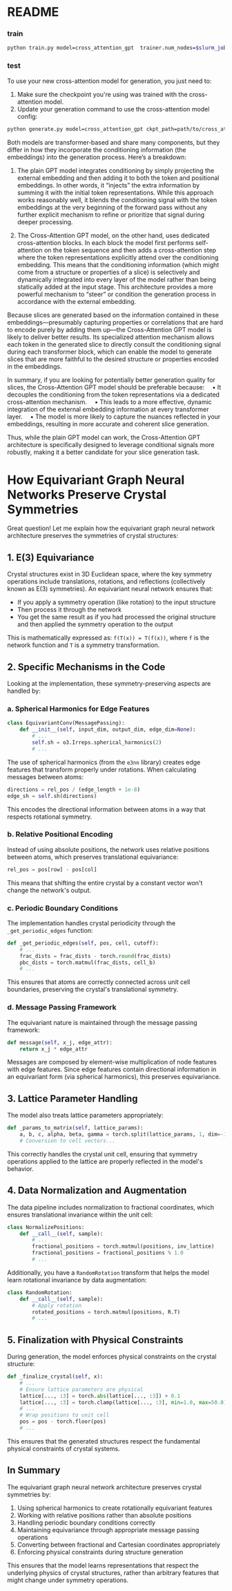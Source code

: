# README

### train
```bash
python train.py model=cross_attention_gpt  trainer.num_nodes=$slurm_job_num_nodes
```

### test
To use your new cross-attention model for generation, you just need to:

1. Make sure the checkpoint you're using was trained with the cross-attention model.
2. Update your generation command to use the cross-attention model config:

```bash
python generate.py model=cross_attention_gpt ckpt_path=path/to/cross_attention_model_checkpoint.ckpt
```

Both models are transformer‐based and share many components, but they differ in how they incorporate the conditioning information (the embeddings) into the generation process. Here’s a breakdown:

1. The plain GPT model integrates conditioning by simply projecting the external embedding and then adding it to both the token and positional embeddings. In other words, it “injects” the extra information by summing it with the initial token representations. While this approach works reasonably well, it blends the conditioning signal with the token embeddings at the very beginning of the forward pass without any further explicit mechanism to refine or prioritize that signal during deeper processing.

2. The Cross-Attention GPT model, on the other hand, uses dedicated cross-attention blocks. In each block the model first performs self-attention on the token sequence and then adds a cross-attention step where the token representations explicitly attend over the conditioning embedding. This means that the conditioning information (which might come from a structure or properties of a slice) is selectively and dynamically integrated into every layer of the model rather than being statically added at the input stage. This architecture provides a more powerful mechanism to “steer” or condition the generation process in accordance with the external embedding.

Because slices are generated based on the information contained in these embeddings—presumably capturing properties or correlations that are hard to encode purely by adding them up—the Cross-Attention GPT model is likely to deliver better results. Its specialized attention mechanism allows each token in the generated slice to directly consult the conditioning signal during each transformer block, which can enable the model to generate slices that are more faithful to the desired structure or properties encoded in the embeddings.

In summary, if you are looking for potentially better generation quality for slices, the Cross-Attention GPT model should be preferable because:
 • It decouples the conditioning from the token representations via a dedicated cross-attention mechanism.
 • This leads to a more effective, dynamic integration of the external embedding information at every transformer layer.
 • The model is more likely to capture the nuances reflected in your embeddings, resulting in more accurate and coherent slice generation.

Thus, while the plain GPT model can work, the Cross-Attention GPT architecture is specifically designed to leverage conditional signals more robustly, making it a better candidate for your slice generation task.

# How Equivariant Graph Neural Networks Preserve Crystal Symmetries

Great question! Let me explain how the equivariant graph neural network architecture preserves the symmetries of crystal structures:

## 1. E(3) Equivariance

Crystal structures exist in 3D Euclidean space, where the key symmetry operations include translations, rotations, and reflections (collectively known as E(3) symmetries). An equivariant neural network ensures that:

- If you apply a symmetry operation (like rotation) to the input structure
- Then process it through the network
- You get the same result as if you had processed the original structure and then applied the symmetry operation to the output

This is mathematically expressed as: `f(T(x)) = T(f(x))`, where `f` is the network function and `T` is a symmetry transformation.

## 2. Specific Mechanisms in the Code

Looking at the implementation, these symmetry-preserving aspects are handled by:

### a. Spherical Harmonics for Edge Features

```python
class EquivariantConv(MessagePassing):
    def __init__(self, input_dim, output_dim, edge_dim=None):
        # ...
        self.sh = o3.Irreps.spherical_harmonics(2)
        # ...
```

The use of spherical harmonics (from the `e3nn` library) creates edge features that transform properly under rotations. When calculating messages between atoms:

```python
directions = rel_pos / (edge_length + 1e-8)
edge_sh = self.sh(directions)
```

This encodes the directional information between atoms in a way that respects rotational symmetry.

### b. Relative Positional Encoding

Instead of using absolute positions, the network uses relative positions between atoms, which preserves translational equivariance:

```python
rel_pos = pos[row] - pos[col]
```

This means that shifting the entire crystal by a constant vector won't change the network's output.

### c. Periodic Boundary Conditions

The implementation handles crystal periodicity through the `_get_periodic_edges` function:

```python
def _get_periodic_edges(self, pos, cell, cutoff):
    # ...
    frac_dists = frac_dists - torch.round(frac_dists)
    pbc_dists = torch.matmul(frac_dists, cell_b)
    # ...
```

This ensures that atoms are correctly connected across unit cell boundaries, preserving the crystal's translational symmetry.

### d. Message Passing Framework

The equivariant nature is maintained through the message passing framework:

```python
def message(self, x_j, edge_attr):
    return x_j * edge_attr
```

Messages are composed by element-wise multiplication of node features with edge features. Since edge features contain directional information in an equivariant form (via spherical harmonics), this preserves equivariance.

## 3. Lattice Parameter Handling

The model also treats lattice parameters appropriately:

```python
def _params_to_matrix(self, lattice_params):
    a, b, c, alpha, beta, gamma = torch.split(lattice_params, 1, dim=-1)
    # Conversion to cell vectors...
```

This correctly handles the crystal unit cell, ensuring that symmetry operations applied to the lattice are properly reflected in the model's behavior.

## 4. Data Normalization and Augmentation

The data pipeline includes normalization to fractional coordinates, which ensures translational invariance within the unit cell:

```python
class NormalizePositions:
    def __call__(self, sample):
        # ...
        fractional_positions = torch.matmul(positions, inv_lattice)
        fractional_positions = fractional_positions % 1.0
        # ...
```

Additionally, you have a `RandomRotation` transform that helps the model learn rotational invariance by data augmentation:

```python
class RandomRotation:
    def __call__(self, sample):
        # Apply rotation
        rotated_positions = torch.matmul(positions, R.T)
        # ...
```

## 5. Finalization with Physical Constraints

During generation, the model enforces physical constraints on the crystal structure:

```python
def _finalize_crystal(self, x):
    # ...
    # Ensure lattice parameters are physical
    lattice[..., :3] = torch.abs(lattice[..., :3]) + 0.1
    lattice[..., :3] = torch.clamp(lattice[..., :3], min=1.0, max=50.0)
    # ...
    # Wrap positions to unit cell
    pos = pos - torch.floor(pos)
    # ...
```

This ensures that the generated structures respect the fundamental physical constraints of crystal systems.

## In Summary

The equivariant graph neural network architecture preserves crystal symmetries by:

1. Using spherical harmonics to create rotationally equivariant features
2. Working with relative positions rather than absolute positions
3. Handling periodic boundary conditions correctly
4. Maintaining equivariance through appropriate message passing operations
5. Converting between fractional and Cartesian coordinates appropriately
6. Enforcing physical constraints during structure generation

This ensures that the model learns representations that respect the underlying physics of crystal structures, rather than arbitrary features that might change under symmetry operations.
